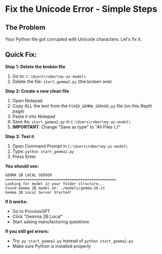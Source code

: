# Fix the Unicode Error - Simple Steps

## The Problem
Your Python file got corrupted with Unicode characters. Let's fix it.

## Quick Fix:

**Step 1: Delete the broken file**
1. Go to: `C:\Users\rober\my-ai-model\`
2. Delete the file: `start_gemma2.py` (the broken one)

**Step 2: Create a new clean file**
1. Open Notepad
2. Copy ALL the text from the `FIXED_GEMMA_SERVER.py` file (on this Replit page)
3. Paste it into Notepad
4. Save As: `start_gemma2.py` in `C:\Users\rober\my-ai-model\`
5. **IMPORTANT**: Change "Save as type" to "All Files (*.*)"

**Step 3: Test it**
1. Open Command Prompt in `C:\Users\rober\my-ai-model\`
2. Type: `python start_gemma2.py`
3. Press Enter

**You should see:**
```
GEMMA 2B LOCAL SERVER
==================================================
Looking for model in your folder structure...
Found Gemma 2B model at: ./models/gemma-2b-it
Gemma 2B Local Server Started!
```

**If it works:**
- Go to ProcessGPT
- Click "Gemma 2B Local"
- Start asking manufacturing questions

**If you still get errors:**
- Try: `py start_gemma2.py` instead of `python start_gemma2.py`
- Make sure Python is installed properly